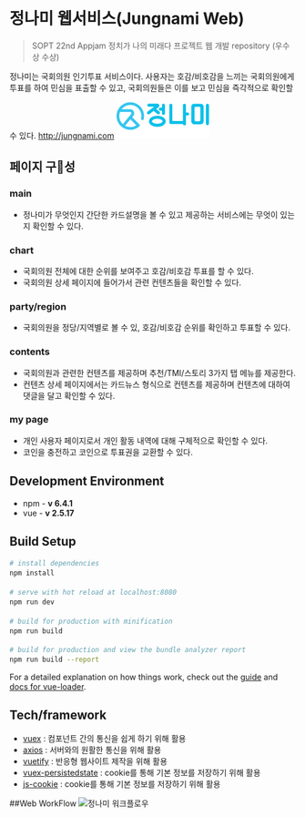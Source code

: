 # 정나미 웹서비스(Jungnami Web)
> SOPT 22nd Appjam 정치가 나의 미래다 프로젝트 웹 개발 repository (우수상 수상)

정나미는 국회의원 인기투표 서비스이다. 사용자는 호감/비호감을 느끼는 국회의원에게 투표를 하여 민심을 표출할 수 있고, 국회의원들은 이를 보고 민심을 즉각적으로 확인할 수 있다.
<http://jungnami.com>
![정나미 아이콘](./static/tab_image_title.png)


## 페이지 구성
### main
* 정나미가 무엇인지 간단한 카드설명을 볼 수 있고 제공하는 서비스에는 무엇이 있는지 확인할 수 있다.

### chart
* 국회의원 전체에 대한 순위를 보여주고 호감/비호감 투표를 할 수 있다.
* 국회의원 상세 페이지에 들어가서 관련 컨텐츠들을 확인할 수 있다.

### party/region
* 국회의원을 정당/지역별로 볼 수 있, 호감/비호감 순위를 확인하고 투표할 수 있다.

### contents
* 국회의원과 관련한 컨텐츠를 제공하며 추천/TMI/스토리 3가지 탭 메뉴를 제공한다.
* 컨텐츠 상세 페이지에서는 카드뉴스 형식으로 컨텐츠를 제공하며 컨텐츠에 대하여 댓글을 달고 확인할 수 있다.

### my page
* 개인 사용자 페이지로서 개인 활동 내역에 대해 구체적으로 확인할 수 있다.
* 코인을 충전하고 코인으로 투표권을 교환할 수 있다.


## Development Environment
* npm - **v 6.4.1**
* vue - **v 2.5.17**

## Build Setup

``` bash
# install dependencies
npm install

# serve with hot reload at localhost:8080
npm run dev

# build for production with minification
npm run build

# build for production and view the bundle analyzer report
npm run build --report
```

For a detailed explanation on how things work, check out the [guide](http://vuejs-templates.github.io/webpack/) and [docs for vue-loader](http://vuejs.github.io/vue-loader).


## Tech/framework
- [vuex](https://vuex.vuejs.org/kr/) : 컴포넌트 간의 통신을 쉽게 하기 위해 활용
- [axios](https://www.npmjs.com/package/vue-axios) : 서버와의 원활한 통신을 위해 활용
- [vuetify](https://vuetifyjs.com/ko/) : 반응형 웹사이트 제작을 위해 활용
- [vuex-persistedstate](https://www.npmjs.com/package/vuex-persistedstate) : cookie를 통해 기본 정보를 저장하기 위해 활용
- [js-cookie](https://github.com/js-cookie/js-cookie) : cookie를 통해 기본 정보를 저장하기 위해 활용

##Web WorkFlow
![정나미 워크플로우](./static/jungnami_workflow.jpg)
